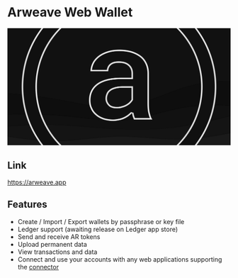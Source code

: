# Arweave Web Wallet

![Header image](public/arweaveViewLandscape.svg)

## Link

https://arweave.app

## Features

- Create / Import / Export wallets by passphrase or key file
- Ledger support (awaiting release on Ledger app store)
- Send and receive AR tokens
- Upload permanent data
- View transactions and data
- Connect and use your accounts with any web applications supporting the [connector](https://github.com/jfbeats/ArweaveWalletConnector)